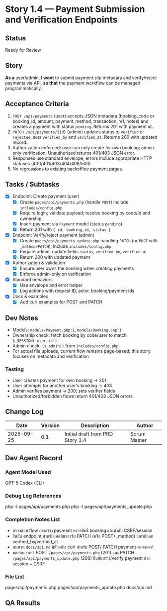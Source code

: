 # Story 1.4 — Payment Submission and Verification Endpoints

## Status
Ready for Review

## Story
**As a** user/admin,
**I want** to submit payment slip metadata and verify/reject payments via API,
**so that** the payment workflow can be managed programmatically.

## Acceptance Criteria
1. `POST /api/payments` (user) accepts JSON metadata (booking_code or booking_id, amount, payment_method, transaction_ref, notes) and creates a payment with status `pending`. Returns 201 with payment id.
2. `PATCH /api/payments/{id}` (admin) updates status to `verified` or `rejected`, sets `verified_by` and `verified_at`. Returns 200 with updated record.
3. Authorization enforced: user can only create for own booking; admin-only verification. Unauthorized returns 401/403 JSON error.
4. Responses use standard envelope; errors include appropriate HTTP statuses (400/401/403/404/409/500).
5. No regressions to existing backoffice payment pages.

## Tasks / Subtasks
- [x] Endpoint: Create payment (user)
  - [x] Create `pages/api/payments.php` (handle `POST`) include `includes/config.php`
  - [x] Require login; validate payload; resolve booking by code/id and ownership
  - [x] Insert payment via `Payment` model (status `pending`)
  - [x] Return 201 with `{ id, booking_id, status }`
- [x] Endpoint: Verify/reject payment (admin)
  - [x] Create `pages/api/payments_update.php` handling `PATCH` (or `POST` with `_method=PATCH`), include `includes/config.php`
  - [x] Require admin; update fields `status`, `verified_by`, `verified_at`
  - [x] Return 200 with updated payment
- [x] Authorization & validation
  - [x] Ensure user owns the booking when creating payments
  - [x] Enforce admin-only on verification
- [x] Standard behaviors
  - [x] Use envelope and error helper
  - [x] Log actions with request ID, actor, booking/payment ids
- [x] Docs & examples
  - [x] Add curl examples for POST and PATCH

## Dev Notes
- Models: `models/Payment.php:1`, `models/Booking.php:1`
- Ownership check: fetch booking by code/user to match `$_SESSION['user_id']`
- Admin check: `is_admin()` from `includes/config.php`
- For actual file uploads, current flow remains page-based; this story focuses on metadata and verification

### Testing
- User creates payment for own booking → 201
- User attempts for another user's booking → 403
- Admin verifies payment → 200; sets verifier fields
- Unauthorized/forbidden flows return 401/403 JSON errors

## Change Log
| Date       | Version | Description                          | Author       |
| ---------- | ------- | ------------------------------------ | ------------ |
| 2025-09-25 | 0.1     | Initial draft from PRD Story 1.4     | Scrum Master |

## Dev Agent Record

### Agent Model Used
GPT-5 Codex (CLI)

### Debug Log References
php -l pages/api/payments.php
php -l pages/api/payments_update.php

### Completion Notes List
- ตรวจสอบ flow การสร้าง payment ตรวจสิทธิ์ booking และบังคับ CSRF/session
- ยืนยัน endpoint สำหรับแอดมินรองรับ PATCH (หรือ POST+_method) และอัปเดต verified_by/verified_at
- ทบทวน `docs/api.md` มีตัวอย่าง curl สำหรับ POST/ PATCH payment ตามเกณฑ์
- ทดสอบ `curl` POST `/pages/api/payments.php` (201) และ PATCH `/pages/api/payments_update.php` (200) ยืนยันสร้าง/verify payment ด้วย session + CSRF

### File List
pages/api/payments.php
pages/api/payments_update.php
docs/api.md

## QA Results
